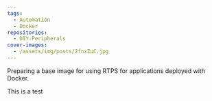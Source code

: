 ```yaml
---
tags:
  - Automation
  - Docker
repositories:
  - DIY-Peripherals
cover-images:
  - /assets/img/posts/2fnxZuC.jpg
---
```


Preparing a base image for using RTPS for applications deployed with Docker.

<!-- excerpt -->

This is a test
